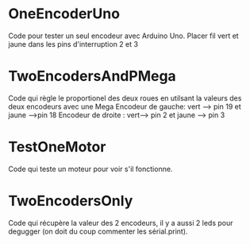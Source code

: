 # OneEncoderUno

Code pour tester un seul encodeur avec Arduino Uno. 
Placer fil vert et jaune dans les pins d'interruption 2 et 3

# TwoEncodersAndPMega

Code qui règle le proportionel des deux roues en utilsant la valeurs des deux encodeurs avec une Mega
Encodeur de gauche:  vert —> pin 19 et jaune —>pin  18
Encodeur de droite : vert—> pin 2 et jaune —> pin 3


# TestOneMotor 

Code qui teste un moteur pour voir s'il fonctionne. 


# TwoEncodersOnly

Code qui récupère la valeur des 2 encodeurs, il y a aussi 2 leds pour degugger (on doit du coup commenter les sérial.print). 



